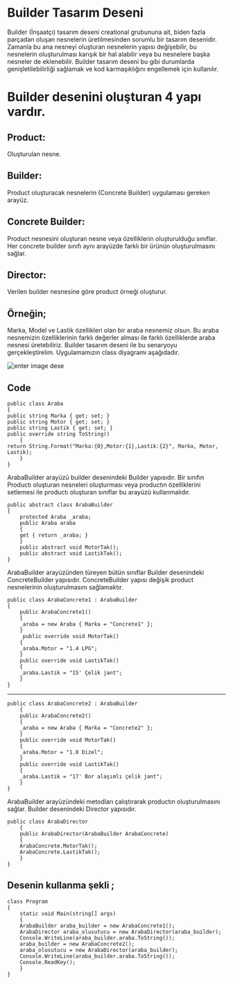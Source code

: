 
# **Builder Tasarım Deseni**

Builder (İnşaatçı) tasarım deseni creational grubununa ait, biden fazla parçadan oluşan nesnelerin üretilmesinden sorumlu bir tasarım desenidir. Zamanla bu ana nesneyi oluşturan nesnelerin yapısı değişebilir, bu nesnelerin oluşturulması karışık bir hal alabilir veya bu nesnelere başka nesneler de eklenebilir. Builder tasarım deseni bu gibi durumlarda genişletilebilirliği sağlamak ve kod karmaşıklığını engellemek için kullanılır.


# Builder desenini oluşturan 4 yapı vardır.

## Product: 
Oluşturulan nesne.

## Builder: 
Product oluşturacak nesnelerin (Concrete Builder) uygulaması gereken arayüz.

## Concrete Builder: 
Product nesnesini oluşturan nesne veya özelliklerin oluşturulduğu sınıflar. Her concrete builder sınıfı aynı arayüzde farklı bir ürünün oluşturulmasını sağlar.

## Director: 
Verilen builder nesnesine göre product örneği oluşturur.

## Örneğin;
Marka, Model ve Lastik özellikleri olan bir araba nesnemiz olsun. Bu araba nesnemizin özelliklerinin farklı değerler alması ile farklı özelliklerde araba nesnesi üretebiliriz. Builder tasarım deseni ile bu senaryoyu gerçekleştirelim. Uygulamamızın class diyagramı aşağıdadır.

![enter image dese](http://harunozer.com/image/mr/diagramBuilderDeseni.png)

## Code

    public class Araba  
    {
    public string Marka { get; set; }
	public string Motor { get; set; }    
    public string Lastik { get; set; }
    public override string ToString()
	    {
    return String.Format("Marka:{0},Motor:{1},Lastik:{2}", Marka, Motor, Lastik);
	    }
    }
ArabaBuilder arayüzü builder desenindeki Builder yapısıdır.
Bir sınıfın Productı oluşturan nesneleri oluşturması veya productın özelliklerini setlemesi ile productı oluşturan sınıflar bu arayüzü kullanmalıdır.

    public abstract class ArabaBuilder
    {
	    protected Araba _araba;
	    public Araba araba
	    {
	    get { return _araba; }
	    }
	    public abstract void MotorTak();
	    public abstract void LastikTak();
    }
ArabaBuilder arayüzünden türeyen bütün sınıflar Builder desenindeki ConcreteBuilder yapısıdır.
ConcreteBuilder yapısı değişik product nesnelerinin oluşturulmasını sağlamaktır.

    public class ArabaConcrete1 : ArabaBuilder
    { 
	    public ArabaConcrete1()
	    {
	    _araba = new Araba { Marka = "Concrete1" };
	    }
		 public override void MotorTak()
	    {
	    _araba.Motor = "1.4 LPG";
	    }
	    public override void LastikTak()
	    {
	    _araba.Lastik = "15' Çelik jant";
	    }
    }

***

    public class ArabaConcrete2 : ArabaBuilder
	    {
	    public ArabaConcrete2()
	    { 
	    _araba = new Araba { Marka = "Concrete2" };
	    }
	    public override void MotorTak()
	    {
	    _araba.Motor = "1.8 Dizel";
	    }
	    public override void LastikTak()
	    {
	    _araba.Lastik = "17' Bor alaşımlı çelik jant";
	    }
    }
ArabaBuilder arayüzündeki metodları çalıştırarak productın oluşturulmasını sağlar.
Builder desenindeki Director yapısıdır.

    public class ArabaDirector
	    {
	    public ArabaDirector(ArabaBuilder ArabaConcrete)
	    {
	    ArabaConcrete.MotorTak();
	    ArabaConcrete.LastikTak();
	    }
    }
## Desenin kullanma şekli ;

    class Program
    {
	    static void Main(string[] args)
	    {
	    ArabaBuilder araba_builder = new ArabaConcrete1();
	    ArabaDirector araba_olusutucu = new ArabaDirector(araba_builder);
	    Console.WriteLine(araba_builder.araba.ToString());
	    araba_builder = new ArabaConcrete2();
	    araba_olusutucu = new ArabaDirector(araba_builder);
	    Console.WriteLine(araba_builder.araba.ToString());
		Console.ReadKey();
	    }
    }
